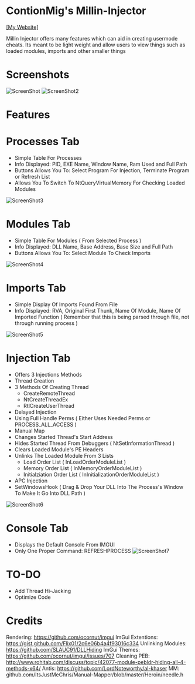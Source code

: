 # ContionMig's Millin-Injector

[[My Website]](https://theherobrine9.wixsite.com/website/)

Millin Injector offers many features which can aid in creating usermode cheats. Its meant to be light weight and allow users to view things  such as loaded modules, imports and other smaller things

# Screenshots
![ScreenShot](https://github.com/ContionMig/Millin-Injector/blob/master/Millin%20Injector/ScreenShots/Screenshot_1.png)
![ScreenShot2](https://github.com/ContionMig/Millin-Injector/blob/master/Millin%20Injector/ScreenShots/Screenshot_2.png)

# Features
# Processes Tab
- Simple Table For Processes
- Info Displayed: PID, EXE Name, Window Name, Ram Used and Full Path
- Buttons Allows You To: Select Program For Injection, Terminate Program or Refresh List 
- Allows You To Switch To NtQueryVirtualMemory For Checking Loaded Modules

![ScreenShot3](https://github.com/ContionMig/Millin-Injector/blob/master/Millin%20Injector/ScreenShots/Screenshot_2.png)

# Modules Tab
- Simple Table For Modules ( From Selected Process )
- Info Displayed: DLL Name, Base Address, Base Size and Full Path
- Buttons Allows You To: Select Module To Check Imports

![ScreenShot4](https://github.com/ContionMig/Millin-Injector/blob/master/Millin%20Injector/ScreenShots/Screenshot_3.png)

# Imports Tab
- Simple Display Of Imports Found From File
- Info Displayed: RVA, Original First Thunk, Name Of Module, Name Of Imported Function
( Remember that this is being parsed through file, not through running process )

![ScreenShot5](https://github.com/ContionMig/Millin-Injector/blob/master/Millin%20Injector/ScreenShots/Screenshot_4.png)

# Injection Tab
- Offers 3 Injections Methods
 - Thread Creation
  - 3 Methods Of Creating Thread
    - CreateRemoteThread
    - NtCreateThreadEx
    - RtlCreateUserThread
  - Delayed Injection
  - Using Full Handle Perms ( Either Uses Needed Perms or PROCESS_ALL_ACCESS )
  - Manual Map
  - Changes Started Thread's Start Address
  - Hides Started Thread From Debuggers ( NtSetInformationThread )
  - Clears Loaded Module's PE Headers
  - Unlinks The Loaded Module From 3 Lists
    - Load Order List ( InLoadOrderModuleList )
    - Memory Order List ( InMemoryOrderModuleList )
    - Initialziation Order List ( InInitializationOrderModuleList )
- APC Injection
- SetWindowsHook
( Drag & Drop Your DLL Into The Process's Window To Make It Go Into DLL Path )

![ScreenShot6](https://github.com/ContionMig/Millin-Injector/blob/master/Millin%20Injector/ScreenShots/Screenshot_1.png)

# Console Tab
- Displays the Default Console From IMGUI
- Only One Proper Command: REFRESHPROCESS 
![ScreenShot7](https://github.com/ContionMig/Millin-Injector/blob/master/Millin%20Injector/ScreenShots/Screenshot_5.png)

# TO-DO
- Add Thread Hi-Jacking
- Optimize Code

# Credits
Rendering: https://github.com/ocornut/imgui
ImGui Extentions: https://gist.github.com/Flix01/2c6e06b4a4f93016c334
Unlinking Modules: https://github.com/SLAUC91/DLLHiding
ImGui Themes: https://github.com/ocornut/imgui/issues/707
Cleaning PEB: http://www.rohitab.com/discuss/topic/42077-module-pebldr-hiding-all-4-methods-x64/
Antis: https://github.com/LordNoteworthy/al-khaser
MM: github.com/ItsJustMeChris/Manual-Mapper/blob/master/Heroin/needle.h

